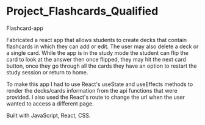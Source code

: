 # Project_Flashcards_Qualified

Flashcard-app

Fabricated a react app that allows students to create decks that contain flashcards in which they can add or edit. The user may also delete a deck or a single card. While the app is in the study mode the student can flip the card to look at the answer then once flipped, they may hit the next card button, once they go through all the cards they have an option to restart the study session or return to home.

To make this app I had to use React's useState and useEffects methods to render the decks/cards information from the api functions that were provided. I also used the React's route to change the url when the user wanted to access a different page.

Built with JavaScript, React, CSS.
